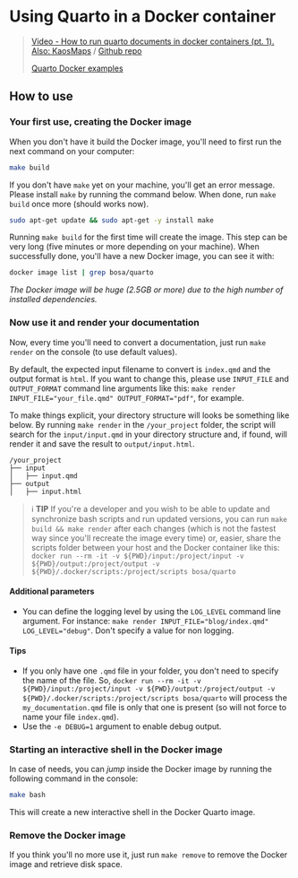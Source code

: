 # Using Quarto in a Docker container

> [Video - How to run quarto documents in docker containers (pt. 1). Also: KaosMaps](https://youtu.be/PKSz_2BHPyg) / [Github repo](https://github.com/kaosmaps/quartainer/tree/main)
>
> [Quarto Docker examples](https://github.com/analythium/quarto-docker-examples)

## How to use

### Your first use, creating the Docker image

When you don't have it build the Docker image, you'll need to first run the next command on your computer:

```bash
make build
```

If you don't have `make` yet on your machine, you'll get an error message. Please install `make` by running the command below. When done, run `make build` once more (should works now).

```bash
sudo apt-get update && sudo apt-get -y install make
```

Running `make build` for the first time will create the image. This step can be very long (five minutes or more depending on your machine). When successfully done, you'll have a new Docker image, you can see it with:

```bash
docker image list | grep bosa/quarto
```

*The Docker image will be huge (2.5GB or more) due to the high number of installed dependencies.*

### Now use it and render your documentation

Now, every time you'll need to convert a documentation, just run `make render` on the console (to use default values).

By default, the expected input filename to convert is `index.qmd` and the output format is `html`. If you want to change this, please use `INPUT_FILE` and `OUTPUT_FORMAT` command line arguments like this: `make render INPUT_FILE="your_file.qmd" OUTPUT_FORMAT="pdf"`, for example.

To make things explicit, your directory structure will looks be something like below. By running `make render` in the `/your_project` folder, the script will search for the `input/input.qmd` in your directory structure and, if found, will render it and save the result to `output/input.html`.

```text
/your_project
├── input
│   ├── input.qmd
├── output
│   ├── input.html
```

> ℹ️ **TIP**
> If you're a developer and you wish to be able to update and synchronize bash scripts and run updated versions, you can run `make build && make render` after each changes (which is not the fastest way since you'll recreate the image every time) or, easier, share the scripts folder between your host and the Docker container like this: `docker run --rm -it -v ${PWD}/input:/project/input -v ${PWD}/output:/project/output -v ${PWD}/.docker/scripts:/project/scripts bosa/quarto`

#### Additional parameters

* You can define the logging level by using the `LOG_LEVEL` command line argument. For instance: `make render INPUT_FILE="blog/index.qmd" LOG_LEVEL="debug"`. Don't specify a value for non logging.

#### Tips

* If you only have one `.qmd` file in your folder, you don't need to specify the name of the file. So, `docker run --rm -it -v ${PWD}/input:/project/input -v ${PWD}/output:/project/output -v ${PWD}/.docker/scripts:/project/scripts bosa/quarto` will process the `my_documentation.qmd` file is only that one is present (so will not force to name your file `index.qmd`).
* Use the `-e DEBUG=1` argument to enable debug output.
  
### Starting an interactive shell in the Docker image

In case of needs, you can *jump* inside the Docker image by running the following command in the console:

```bash
make bash
```

This will create a new interactive shell in the Docker Quarto image.

### Remove the Docker image

If you think you'll no more use it, just run `make remove` to remove the Docker image and retrieve disk space.

